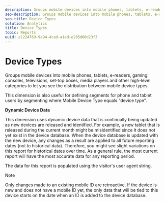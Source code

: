 ```yaml
---
description: Groups mobile devices into mobile phones, tablets, e-readers, gaming consoles, televisions, set-top boxes, media players and other high-level categories to let you see the distribution between mobile device types.
seo-description: Groups mobile devices into mobile phones, tablets, e-readers, gaming consoles, televisions, set-top boxes, media players and other high-level categories to let you see the distribution between mobile device types.
seo-title: Device Types
solution: Analytics
title: Device Types
topic: Reports
uuid: e1224769-9a94-4cad-a1ed-e285d60d23f3
---
```


# Device Types

Groups mobile devices into mobile phones, tablets, e-readers, gaming consoles, televisions, set-top boxes, media players and other high-level categories to let you see the distribution between mobile device types.

This dimension is also useful for defining segments for phone and tablet users by segmenting where Mobile Device Type equals "device type".

**Dynamic Device Data**

This dimension uses dynamic device data that is continually being updated as new devices are released and identified. For example, a new tablet that is released during the current month might be misidentified since it does not yet exist in the device database. When the device database is updated with the new device, any changes as a result are applied to all future reporting dates (not to historical data). Therefore, you might see slight variations on this report for historical dates over time. As a general rule, the most current report will have the most accurate data for any reporting period.

The data for this report is populated using the visitor's user agent string. 

>[!Note]
>Only changes made to an existing mobile ID are retroactive. If the device is new and does not have a mobile ID yet, the only data that will be tied to this device starts on the date when an ID is added to the device database. 